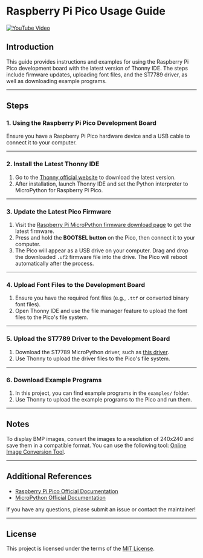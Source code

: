 # Raspberry Pi Pico Usage Guide

[![YouTube Video](https://img.youtube.com/vi/lGAiZ7O3Xu8/0.jpg)](https://youtube.com/shorts/lGAiZ7O3Xu8?feature=share)

## Introduction
This guide provides instructions and examples for using the Raspberry Pi Pico development board with the latest version of Thonny IDE. The steps include firmware updates, uploading font files, and the ST7789 driver, as well as downloading example programs.

---

## Steps

### 1. Using the Raspberry Pi Pico Development Board
Ensure you have a Raspberry Pi Pico hardware device and a USB cable to connect it to your computer.

---

### 2. Install the Latest Thonny IDE
1. Go to the [Thonny official website](https://thonny.org/) to download the latest version.
2. After installation, launch Thonny IDE and set the Python interpreter to MicroPython for Raspberry Pi Pico.

---

### 3. Update the Latest Pico Firmware
1. Visit the [Raspberry Pi MicroPython firmware download page](https://www.raspberrypi.com/documentation/microcontrollers/micropython.html) to get the latest firmware.
2. Press and hold the **BOOTSEL button** on the Pico, then connect it to your computer.
3. The Pico will appear as a USB drive on your computer. Drag and drop the downloaded `.uf2` firmware file into the drive. The Pico will reboot automatically after the process.

---

### 4. Upload Font Files to the Development Board
1. Ensure you have the required font files (e.g., `.ttf` or converted binary font files).
2. Open Thonny IDE and use the file manager feature to upload the font files to the Pico's file system.

---

### 5. Upload the ST7789 Driver to the Development Board
1. Download the ST7789 MicroPython driver, such as [this driver](https://github.com/russhughes/st7789py_mpy).
2. Use Thonny to upload the driver files to the Pico's file system.

---

### 6. Download Example Programs
1. In this project, you can find example programs in the `examples/` folder.
2. Use Thonny to upload the example programs to the Pico and run them.

---

## Notes
To display BMP images, convert the images to a resolution of 240x240 and save them in a compatible format. You can use the following tool: [Online Image Conversion Tool](https://resizeimage.net/).

---

## Additional References
- [Raspberry Pi Pico Official Documentation](https://www.raspberrypi.com/documentation/microcontrollers/)  
- [MicroPython Official Documentation](https://docs.micropython.org/en/latest/)

If you have any questions, please submit an issue or contact the maintainer!

---

## License
This project is licensed under the terms of the [MIT License](LICENSE).
